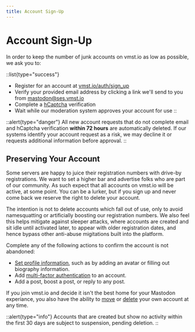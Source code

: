 ```yaml
---
title: Account Sign-Up
---
```


# Account Sign-Up

In order to keep the number of junk accounts on vmst.io as low as possible, we ask you to:

::list{type="success"}
- Register for an account at [vmst.io/auth/sign_up](https://vmst.io/auth/sign_up)
- Verify your provided email address by clicking a link we'll send to you from [mastodon@ses.vmst.io](/infrastructure/mailer)
- Complete a [hCaptcha](https://www.hcaptcha.com) verification
- Wait while our moderation system approves your account for use
::

::alert{type="danger"}
All new account requests that do not complete email and hCaptcha verification **within 72 hours** are automatically deleted.
If our systems identify your account request as a risk, we may decline it or requests additional information before approval.
::

## Preserving Your Account

Some servers are happy to juice their registration numbers with drive-by registrations.
We want to set a higher bar and advertise folks who are part of our community.
As such expect that all accounts on vmst.io will be active, at some point.
You can be a lurker, but if you sign up and never come back we reserve the right to delete your account.

The intention is not to delete accounts which fall out of use, only to avoid namesquatting or artificially boosting our registration numbers.
We also feel this helps mitigate against sleeper attacks, where accounts are created and sit idle until activated later, to appear with older registration dates, and hence bypass other anti-abuse migitations built into the platform.

Complete any of the following actions to confirm the account is not abandoned:

- [Set profile information](https://docs.joinmastodon.org/user/profile/), such as by adding an avatar or filling out biography information.
- Add [multi-factor authentication](https://fedi.tips/using-two-factor-authentication-2fa-on-mastodon/) to an account.
- Add a post, boost a post, or reply to any post.

If you join vmst.io and decide it isn't the best home for your Mastodon experiance, you also have the ability to [move](https://docs.joinmastodon.org/user/moving/#migration) or [delete](https://docs.joinmastodon.org/user/moving/#delete) your own account at any time.

::alert{type="info"}
Accounts that are created but show no activity within the first 30 days are subject to suspension, pending deletion.
::